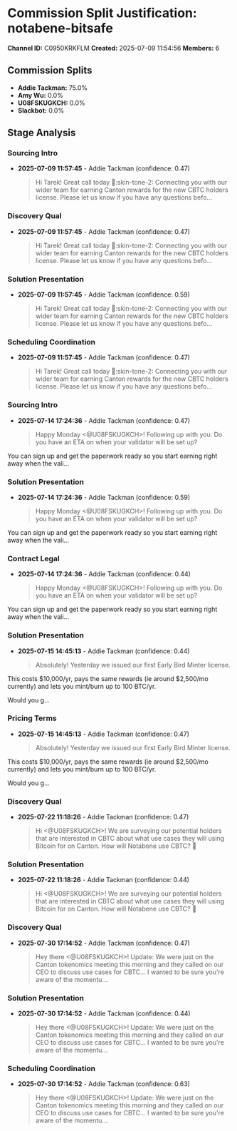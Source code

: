 # Commission Split Justification: notabene-bitsafe

**Channel ID:** C0950KRKFLM
**Created:** 2025-07-09 11:54:56
**Members:** 6

## Commission Splits

- **Addie Tackman:** 75.0%
- **Amy Wu:** 0.0%
- **U08FSKUGKCH:** 0.0%
- **Slackbot:** 0.0%

## Stage Analysis

### Sourcing Intro

- **2025-07-09 11:57:45** - Addie Tackman (confidence: 0.47)
  > Hi Tarek! Great call today :raised_hands::skin-tone-2: Connecting you with our wider team for earning Canton rewards for the new CBTC holders license. Please let us know if you have any questions befo...

### Discovery Qual

- **2025-07-09 11:57:45** - Addie Tackman (confidence: 0.47)
  > Hi Tarek! Great call today :raised_hands::skin-tone-2: Connecting you with our wider team for earning Canton rewards for the new CBTC holders license. Please let us know if you have any questions befo...

### Solution Presentation

- **2025-07-09 11:57:45** - Addie Tackman (confidence: 0.59)
  > Hi Tarek! Great call today :raised_hands::skin-tone-2: Connecting you with our wider team for earning Canton rewards for the new CBTC holders license. Please let us know if you have any questions befo...

### Scheduling Coordination

- **2025-07-09 11:57:45** - Addie Tackman (confidence: 0.47)
  > Hi Tarek! Great call today :raised_hands::skin-tone-2: Connecting you with our wider team for earning Canton rewards for the new CBTC holders license. Please let us know if you have any questions befo...

### Sourcing Intro

- **2025-07-14 17:24:36** - Addie Tackman (confidence: 0.47)
  > Happy Monday <@U08FSKUGKCH>! Following up with you. Do you have an ETA on when your validator will be set up?

You can sign up and get the paperwork ready so you start earning right away when the vali...

### Solution Presentation

- **2025-07-14 17:24:36** - Addie Tackman (confidence: 0.59)
  > Happy Monday <@U08FSKUGKCH>! Following up with you. Do you have an ETA on when your validator will be set up?

You can sign up and get the paperwork ready so you start earning right away when the vali...

### Contract Legal

- **2025-07-14 17:24:36** - Addie Tackman (confidence: 0.44)
  > Happy Monday <@U08FSKUGKCH>! Following up with you. Do you have an ETA on when your validator will be set up?

You can sign up and get the paperwork ready so you start earning right away when the vali...

### Solution Presentation

- **2025-07-15 14:45:13** - Addie Tackman (confidence: 0.44)
  > Absolutely! Yesterday we issued our first Early Bird Minter license.

This costs $10,000/yr, pays the same rewards (ie around $2,500/mo currently) and lets you mint/burn up to 100 BTC/yr.

Would you g...

### Pricing Terms

- **2025-07-15 14:45:13** - Addie Tackman (confidence: 0.47)
  > Absolutely! Yesterday we issued our first Early Bird Minter license.

This costs $10,000/yr, pays the same rewards (ie around $2,500/mo currently) and lets you mint/burn up to 100 BTC/yr.

Would you g...

### Discovery Qual

- **2025-07-22 11:18:26** - Addie Tackman (confidence: 0.47)
  > Hi <@U08FSKUGKCH>! We are surveying our potential holders that are interested in CBTC about what use cases they will using Bitcoin for on Canton. How will Notabene use CBTC? :raised_hands:

### Solution Presentation

- **2025-07-22 11:18:26** - Addie Tackman (confidence: 0.44)
  > Hi <@U08FSKUGKCH>! We are surveying our potential holders that are interested in CBTC about what use cases they will using Bitcoin for on Canton. How will Notabene use CBTC? :raised_hands:

### Discovery Qual

- **2025-07-30 17:14:52** - Addie Tackman (confidence: 0.47)
  > Hey there <@U08FSKUGKCH>! Update: We were just on the Canton tokenomics meeting this morning and they called on our CEO to discuss use cases for CBTC... I wanted to be sure you're aware of the momentu...

### Solution Presentation

- **2025-07-30 17:14:52** - Addie Tackman (confidence: 0.44)
  > Hey there <@U08FSKUGKCH>! Update: We were just on the Canton tokenomics meeting this morning and they called on our CEO to discuss use cases for CBTC... I wanted to be sure you're aware of the momentu...

### Scheduling Coordination

- **2025-07-30 17:14:52** - Addie Tackman (confidence: 0.63)
  > Hey there <@U08FSKUGKCH>! Update: We were just on the Canton tokenomics meeting this morning and they called on our CEO to discuss use cases for CBTC... I wanted to be sure you're aware of the momentu...

